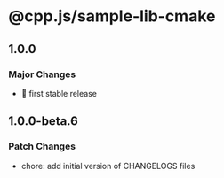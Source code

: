 # @cpp.js/sample-lib-cmake

## 1.0.0

### Major Changes

- 🚀 first stable release

## 1.0.0-beta.6

### Patch Changes

- chore: add initial version of CHANGELOGS files
